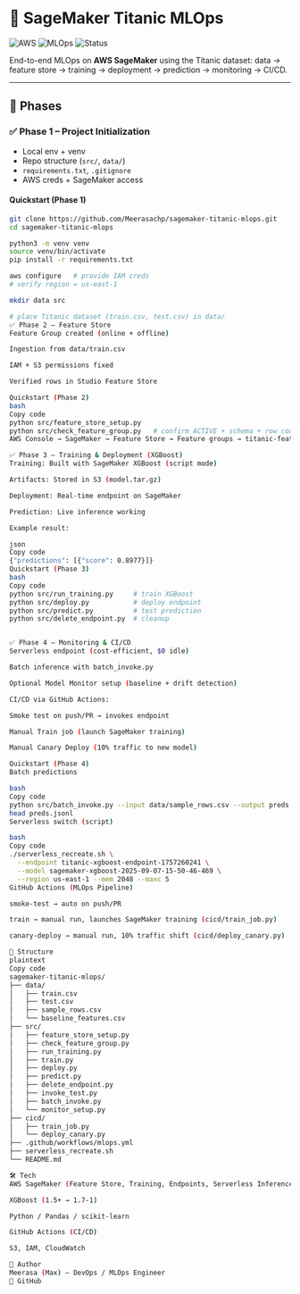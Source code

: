 # 🚀 SageMaker Titanic MLOps

![AWS](https://img.shields.io/badge/AWS-SageMaker-orange?logo=amazon-aws&logoColor=white)
![MLOps](https://img.shields.io/badge/MLOps-Pipeline-blue)
![Status](https://img.shields.io/badge/Status-Phase%204%20Complete-brightgreen)

End-to-end MLOps on **AWS SageMaker** using the Titanic dataset: data → feature store → training → deployment → prediction → monitoring → CI/CD.

---

## 📌 Phases

### ✅ Phase 1 – Project Initialization
- Local env + venv  
- Repo structure (`src/`, `data/`)  
- `requirements.txt`, `.gitignore`  
- AWS creds + SageMaker access  

#### Quickstart (Phase 1)
```bash
git clone https://github.com/Meerasachp/sagemaker-titanic-mlops.git
cd sagemaker-titanic-mlops

python3 -m venv venv
source venv/bin/activate
pip install -r requirements.txt

aws configure   # provide IAM creds
# verify region = us-east-1

mkdir data src

# place Titanic dataset (train.csv, test.csv) in data/
✅ Phase 2 – Feature Store
Feature Group created (online + offline)

Ingestion from data/train.csv

IAM + S3 permissions fixed

Verified rows in Studio Feature Store

Quickstart (Phase 2)
bash
Copy code
python src/feature_store_setup.py
python src/check_feature_group.py   # confirm ACTIVE + schema + row count
AWS Console → SageMaker → Feature Store → Feature groups → titanic-feature-group-*

✅ Phase 3 – Training & Deployment (XGBoost)
Training: Built with SageMaker XGBoost (script mode)

Artifacts: Stored in S3 (model.tar.gz)

Deployment: Real-time endpoint on SageMaker

Prediction: Live inference working

Example result:

json
Copy code
{"predictions": [{"score": 0.8977}]}
Quickstart (Phase 3)
bash
Copy code
python src/run_training.py     # train XGBoost
python src/deploy.py           # deploy endpoint
python src/predict.py          # test prediction
python src/delete_endpoint.py  # cleanup


✅ Phase 4 – Monitoring & CI/CD
Serverless endpoint (cost-efficient, $0 idle)

Batch inference with batch_invoke.py

Optional Model Monitor setup (baseline + drift detection)

CI/CD via GitHub Actions:

Smoke test on push/PR → invokes endpoint

Manual Train job (launch SageMaker training)

Manual Canary Deploy (10% traffic to new model)

Quickstart (Phase 4)
Batch predictions

bash
Copy code
python src/batch_invoke.py --input data/sample_rows.csv --output preds.jsonl
head preds.jsonl
Serverless switch (script)

bash
Copy code
./serverless_recreate.sh \
  --endpoint titanic-xgboost-endpoint-1757260241 \
  --model sagemaker-xgboost-2025-09-07-15-50-46-469 \
  --region us-east-1 --mem 2048 --maxc 5
GitHub Actions (MLOps Pipeline)

smoke-test → auto on push/PR

train → manual run, launches SageMaker training (cicd/train_job.py)

canary-deploy → manual run, 10% traffic shift (cicd/deploy_canary.py)

📂 Structure
plaintext
Copy code
sagemaker-titanic-mlops/
├── data/
│   ├── train.csv
│   ├── test.csv
│   ├── sample_rows.csv
│   └── baseline_features.csv
├── src/
│   ├── feature_store_setup.py
│   ├── check_feature_group.py
│   ├── run_training.py
│   ├── train.py
│   ├── deploy.py
│   ├── predict.py
│   ├── delete_endpoint.py
│   ├── invoke_test.py
│   ├── batch_invoke.py
│   └── monitor_setup.py
├── cicd/
│   ├── train_job.py
│   └── deploy_canary.py
├── .github/workflows/mlops.yml
├── serverless_recreate.sh
└── README.md

🛠️ Tech
AWS SageMaker (Feature Store, Training, Endpoints, Serverless Inference)

XGBoost (1.5+ → 1.7-1)

Python / Pandas / scikit-learn

GitHub Actions (CI/CD)

S3, IAM, CloudWatch

👤 Author
Meerasa (Max) — DevOps / MLOps Engineer
🔗 GitHub
